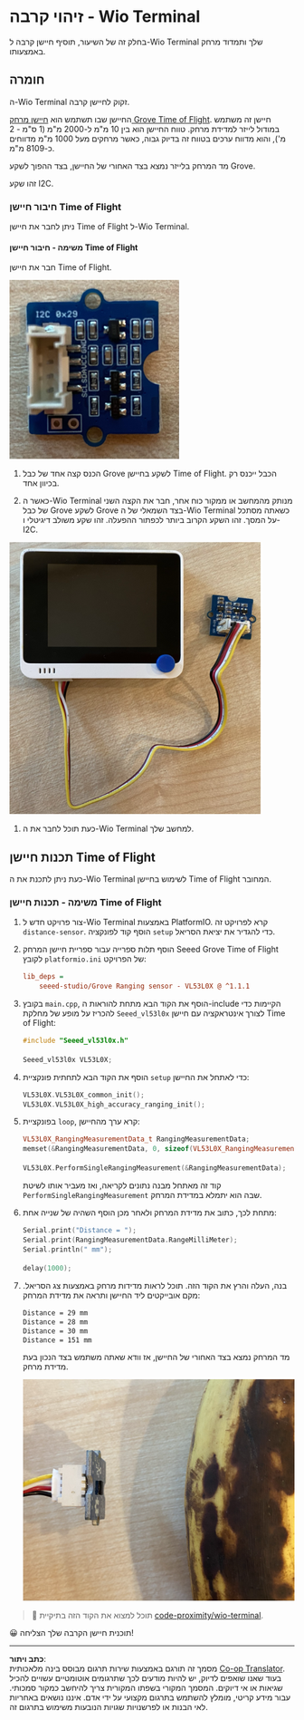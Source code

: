 <!--
CO_OP_TRANSLATOR_METADATA:
{
  "original_hash": "288aebb0c59f7be1d2719b8f9660a313",
  "translation_date": "2025-08-27T20:57:22+00:00",
  "source_file": "4-manufacturing/lessons/4-trigger-fruit-detector/wio-terminal-proximity.md",
  "language_code": "he"
}
-->
# זיהוי קרבה - Wio Terminal

בחלק זה של השיעור, תוסיף חיישן קרבה ל-Wio Terminal שלך ותמדוד מרחק באמצעותו.

## חומרה

ה-Wio Terminal זקוק לחיישן קרבה.

החיישן שבו תשתמש הוא [חיישן מרחק Grove Time of Flight](https://www.seeedstudio.com/Grove-Time-of-Flight-Distance-Sensor-VL53L0X.html). חיישן זה משתמש במודול לייזר למדידת מרחק. טווח החיישן הוא בין 10 מ"מ ל-2000 מ"מ (1 ס"מ - 2 מ'), והוא מדווח ערכים בטווח זה בדיוק גבוה, כאשר מרחקים מעל 1000 מ"מ מדווחים כ-8109 מ"מ.

מד המרחק בלייזר נמצא בצד האחורי של החיישן, בצד ההפוך לשקע Grove.

זהו שקע I2C.

### חיבור חיישן Time of Flight

ניתן לחבר את חיישן Time of Flight ל-Wio Terminal.

#### משימה - חיבור חיישן Time of Flight

חבר את חיישן Time of Flight.

![חיישן Grove Time of Flight](../../../../../translated_images/grove-time-of-flight-sensor.d82ff2165bfded9f485de54d8d07195a6270a602696825fca19f629ddfe94e86.he.png)

1. הכנס קצה אחד של כבל Grove לשקע בחיישן Time of Flight. הכבל ייכנס רק בכיוון אחד.

1. כאשר ה-Wio Terminal מנותק מהמחשב או ממקור כוח אחר, חבר את הקצה השני של כבל Grove לשקע Grove בצד השמאלי של ה-Wio Terminal כשאתה מסתכל על המסך. זהו השקע הקרוב ביותר לכפתור ההפעלה. זהו שקע משולב דיגיטלי ו-I2C.

![חיישן Grove Time of Flight מחובר לשקע השמאלי](../../../../../translated_images/wio-time-of-flight-sensor.c4c182131d2ea73df67febd004dc0313d271013d016be9c47e7da4d77c6c20a8.he.png)

1. כעת תוכל לחבר את ה-Wio Terminal למחשב שלך.

## תכנות חיישן Time of Flight

כעת ניתן לתכנת את ה-Wio Terminal לשימוש בחיישן Time of Flight המחובר.

### משימה - תכנות חיישן Time of Flight

1. צור פרויקט חדש ל-Wio Terminal באמצעות PlatformIO. קרא לפרויקט זה `distance-sensor`. הוסף קוד לפונקציה `setup` כדי להגדיר את יציאת הסריאל.

1. הוסף תלות ספרייה עבור ספריית חיישן המרחק Seeed Grove Time of Flight לקובץ `platformio.ini` של הפרויקט:

    ```ini
    lib_deps =
        seeed-studio/Grove Ranging sensor - VL53L0X @ ^1.1.1
    ```

1. בקובץ `main.cpp`, הוסף את הקוד הבא מתחת להוראות ה-include הקיימות כדי להכריז על מופע של מחלקת `Seeed_vl53l0x` לצורך אינטראקציה עם חיישן Time of Flight:

    ```cpp
    #include "Seeed_vl53l0x.h"
    
    Seeed_vl53l0x VL53L0X;
    ```

1. הוסף את הקוד הבא לתחתית פונקציית `setup` כדי לאתחל את החיישן:

    ```cpp
    VL53L0X.VL53L0X_common_init();
    VL53L0X.VL53L0X_high_accuracy_ranging_init();
    ```

1. בפונקציית `loop`, קרא ערך מהחיישן:

    ```cpp
    VL53L0X_RangingMeasurementData_t RangingMeasurementData;
    memset(&RangingMeasurementData, 0, sizeof(VL53L0X_RangingMeasurementData_t));

    VL53L0X.PerformSingleRangingMeasurement(&RangingMeasurementData);
    ```

    קוד זה מאתחל מבנה נתונים לקריאה, ואז מעביר אותו לשיטת `PerformSingleRangingMeasurement` שבה הוא יתמלא במדידת המרחק.

1. מתחת לכך, כתוב את מדידת המרחק ולאחר מכן הוסף השהיה של שנייה אחת:

    ```cpp
    Serial.print("Distance = ");
    Serial.print(RangingMeasurementData.RangeMilliMeter);
    Serial.println(" mm");

    delay(1000);
    ```

1. בנה, העלה והרץ את הקוד הזה. תוכל לראות מדידות מרחק באמצעות צג הסריאל. מקם אובייקטים ליד החיישן ותראה את מדידת המרחק:

    ```output
    Distance = 29 mm
    Distance = 28 mm
    Distance = 30 mm
    Distance = 151 mm
    ```

    מד המרחק נמצא בצד האחורי של החיישן, אז וודא שאתה משתמש בצד הנכון בעת מדידת מרחק.

    ![מד המרחק בצד האחורי של חיישן Time of Flight מכוון לבננה](../../../../../translated_images/time-of-flight-banana.079921ad8b1496e4525dc26b4cdc71a076407aba3e72ba113ba2e38febae92c5.he.png)

> 💁 תוכל למצוא את הקוד הזה בתיקיית [code-proximity/wio-terminal](../../../../../4-manufacturing/lessons/4-trigger-fruit-detector/code-proximity/wio-terminal).

😀 תוכנית חיישן הקרבה שלך הצליחה!

---

**כתב ויתור**:  
מסמך זה תורגם באמצעות שירות תרגום מבוסס בינה מלאכותית [Co-op Translator](https://github.com/Azure/co-op-translator). בעוד שאנו שואפים לדיוק, יש להיות מודעים לכך שתרגומים אוטומטיים עשויים להכיל שגיאות או אי דיוקים. המסמך המקורי בשפתו המקורית צריך להיחשב כמקור סמכותי. עבור מידע קריטי, מומלץ להשתמש בתרגום מקצועי על ידי אדם. איננו נושאים באחריות לאי הבנות או לפרשנויות שגויות הנובעות משימוש בתרגום זה.